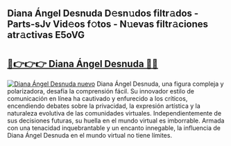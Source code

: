 ## Diana Ángel Desnuda D𝚎sn𝚞dos filtr𝚊dos - Parts-sJv Vid𝚎os f𝚘tos - N𝚞evas filtr𝚊ciones atr𝚊ctivas E5oVG

# <h2><a href="http://mb2pqna.tromn.icu/?c=Diana+%c3%81ngel+Desnuda">🔗👉👉👉 Diana Ángel Desnuda 🔗🔗</a></h2>

[![Diana Ángel Desnuda nuevo](https://i.imgur.com/pEAQMta.gif)](http://mb2pqna.tromn.icu/?c=Diana+%c3%81ngel+Desnuda)
Diana Ángel Desnuda, una figura compleja y polarizadora, desafía la comprensión fácil. Su innovador estilo de comunicación en línea ha cautivado y enfurecido a los críticos, encendiendo debates sobre la privacidad, la expresión artística y la naturaleza evolutiva de las comunidades virtuales. Independientemente de sus decisiones futuras, su huella en el mundo virtual es imborrable. Armada con una tenacidad inquebrantable y un encanto innegable, la influencia de Diana Ángel Desnuda en el mundo virtual no tiene límites.

